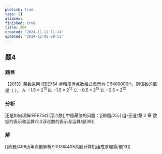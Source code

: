 ```yaml
---
publish: true
tags: []
aliases: 
finished: true
title: 题4
created: "2024-11-11 11:14"
updated: "2024-12-05 09:51"
---
```

## 题4
### 题目
【2013】某数采用 IEEE754 单精度浮点数格式表示为 C6400000H，则该数的值是（ ）。
A. $-1.5\times 2^{13}$
B. $-1.5\times 2^{12}$
C. $-0.5\times 2^{13}$
D. $-0.5\times 2^{12}$
### 分析
还是如何理解IEEE754[[浮点数]]中隐藏位的问题：[[刷题/25计组-王道/第 2 章 数据的表示和运算/2.3浮点数的表示与运算/题39]]
### 解
[[刷题/408历年真题解析/2013年408真题计算机组成原理篇/题13]]